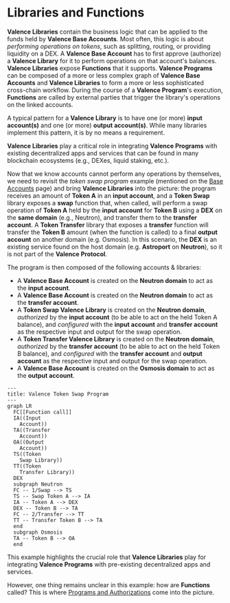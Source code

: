 # Libraries and Functions

**Valence Libraries** contain the business logic that can be applied to the funds held by **Valence Base Accounts**. Most often, this logic is about _performing operations on tokens_, such as splitting, routing, or providing liquidity on a DEX. A **Valence Base Account** has to first approve (authorize) a **Valence Library** for it to perform operations on that account's balances. **Valence Libraries** expose **Functions** that it supports. **Valence Programs** can be composed of a more or less complex graph of **Valence Base Accounts** and **Valence Libraries** to form a more or less sophisticated cross-chain workflow. During the course of a **Valence Program**'s execution, **Functions** are called by external parties that trigger the library's operations on the linked accounts.

A typical pattern for a **Valence Library** is to have one (or more) **input account(s)** and one (or more) **output account(s)**. While many libraries implement this pattern, it is by no means a requirement.

**Valence Libraries** play a critical role in integrating **Valence Programs** with existing decentralized apps and services that can be found in many blockchain ecosystems (e.g., DEXes, liquid staking, etc.).

Now that we know accounts cannot perform any operations by themselves, we need to revisit the _token swap program_ example (mentioned on the [Base Accounts](./base_accounts.md) page) and bring **Valence Libraries** into the picture: the program receives an amount of **Token A** in an **input account**, and a **Token Swap** library exposes a **swap** function that, when called, will perform a swap operation of **Token A** held by the **input account** for **Token B** using a **DEX** on the **same domain** (e.g., Neutron), and transfer them to the **transfer account**. A **Token Transfer** library that exposes a **transfer** function will transfer the **Token B** amount (when the function is called) to a final **output account** on another domain (e.g. Osmosis). In this scenario, the **DEX** is an existing service found on the host domain (e.g. **Astroport** on **Neutron**), so it is not part of the **Valence Protocol**.

The program is then composed of the following accounts & libraries:
- A **Valence Base Account** is created on the **Neutron domain** to act as the **input account**.
- A **Valence Base Account** is created on the **Neutron domain** to act as the **transfer account**.
- A **Token Swap Valence Library** is created on the **Neutron domain**, _authorized_ by the **input account** (to be able to act on the held Token A balance), and _configured_ with the **input account** and **transfer account** as the respective input and output for the swap operation.
- A **Token Transfer Valence Library** is created on the **Neutron domain**, _authorized_ by the **transfer account** (to be able to act on the held Token B balance), and _configured_ with the **transfer account** and **output account** as the respective input and output for the swap operation.
- A **Valence Base Account** is created on the **Osmosis domain** to act as the **output account**.

```mermaid
---
title: Valence Token Swap Program
---
graph LR
  FC[[Function call]]
  IA((Input
	Account))
  TA((Transfer
	Account))
  OA((Output
	Account))
  TS((Token
  	Swap Library))
  TT((Token
  	Transfer Library))
  DEX
  subgraph Neutron
  FC -- 1/Swap --> TS
  TS -- Swap Token A --> IA
  IA -- Token A --> DEX
  DEX -- Token B --> TA
  FC -- 2/Transfer --> TT
  TT -- Transfer Token B --> TA
  end
  subgraph Osmosis
  TA -- Token B --> OA
  end
```

This example highlights the crucial role that **Valence Libraries** play for integrating **Valence Programs** with pre-existing decentralized apps and services.

However, one thing remains unclear in this example: how are **Functions** called? This is where [Programs and Authorizations](./programs_and_authorizations.md) come into the picture.

